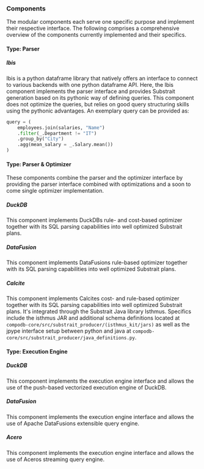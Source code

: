 ### Components

The modular components each serve one specific purpose and implement their respective interface.
The following comprises a comprehensive overview of the components currently implemented and their 
specifics.

#### Type: Parser 

##### Ibis
Ibis is a python dataframe library that natively offers an interface to connect to various backends with one python 
dataframe API. Here, the Ibis component implements the parser interface and provides Substrait generation based on 
its pythonic way of defining queries. This component does not optimize the queries, but relies on good query structuring 
skills using the pythonic advantages. An exemplary query can be provided as:
```python
query = (
    employees.join(salaries, "Name")
    .filter(_.Department != "IT")
    .group_by("City")
    .agg(mean_salary = _.Salary.mean())
)
```

#### Type: Parser & Optimizer
These components combine the parser and the optimizer interface by providing the parser interface combined with 
optimizations and a soon to come single optimizer implementation.

##### DuckDB 
This component implements DuckDBs rule- and cost-based optimizer together with its SQL parsing capabilities into well 
optimized Substrait plans.

##### DataFusion
This component implements DataFusions rule-based optimizer together with its SQL parsing capabilities into well 
optimized Substrait plans.

##### Calcite
This component implements Calcites cost- and rule-based optimizer together with its SQL parsing capabilities into well 
optimized Substrait plans. It's integrated through the Substrait Java library Isthmus. Specifics include the isthmus JAR 
and additional schema definitions located at `compodb-core/src/substrait_producer/(isthmus_kit/jars)` as well as the jpype 
interface setup between python and java at `compodb-core/src/substrait_producer/java_definitions.py`.

#### Type: Execution Engine

##### DuckDB
This component implements the execution engine interface and allows the use of the push-based vectorized execution engine 
of DuckDB.

##### DataFusion
This component implements the execution engine interface and allows the use of Apache DataFusions extensible query engine.

##### Acero
This component implements the execution engine interface and allows the use of Aceros streaming query engine.



